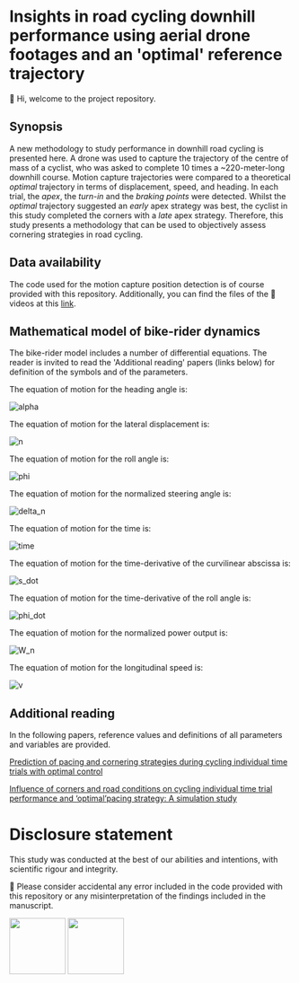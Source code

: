 # Insights in road cycling downhill performance using aerial drone footages and an 'optimal' reference trajectory

👋 Hi, welcome to the project repository. 

## Synopsis

A new methodology to study performance in downhill road cycling is presented here. A drone was used to capture the trajectory of the centre of mass of a cyclist, who was asked to complete 10 times a ~220-meter-long downhill course. Motion capture trajectories were compared to a theoretical *optimal* trajectory in terms of displacement, speed, and heading. In each trial, the *apex*, the *turn-in* and the *braking points* were detected. Whilst the *optimal* trajectory suggested an *early* apex strategy was best, the cyclist in this study completed the corners with a *late* apex strategy. Therefore, this study presents a methodology that can be used to objectively assess cornering strategies in road cycling.

## Data availability

The code used for the motion capture position detection is of course provided with this repository. Additionally, you can find the files of the 🚁 videos at this [link](https://drive.google.com/drive/folders/1z8yeZPSoOn0l1lVK-wkxGGMYXhY3we03?usp=sharing). 

## Mathematical model of bike-rider dynamics

The bike-rider model includes a number of differential equations. The reader is invited to read the 'Additional reading' papers (links below) for definition of the symbols and of the parameters.

The equation of motion for the heading angle is:

![alpha](https://latex.codecogs.com/svg.latex?\frac{d}{ds}\alpha(s)=\frac{\delta_n(s)\delta_{max}}{L\dot{s}(s)}-\kappa(s)) 

The equation of motion for the lateral displacement is:

![n](https://latex.codecogs.com/svg.latex?\frac{d}{ds}n(s)=\frac{1}{\dot{s}(s)}\left(v(s)\sin(\alpha(s))\right)) 

The equation of motion for the roll angle is:

![phi](https://latex.codecogs.com/svg.latex?\frac{d}{ds}\phi(s)=\frac{\dot{\phi}(s)}{\dot{s}(s)})

The equation of motion for the normalized steering angle is:

![delta_n](https://latex.codecogs.com/svg.latex?\frac{d}{ds}\delta_n(s)=\frac{\dot{\delta}_n(s)}{\dot{s}(s)})

The equation of motion for the time is:

![time](https://latex.codecogs.com/svg.latex?\frac{d}{ds}t(s)=-\frac{1+\kappa(s)n(s)}{\cos(\alpha(s))v(s)})

The equation of motion for the time-derivative of the curvilinear abscissa is:

![s_dot](https://latex.codecogs.com/svg.latex?\frac{d}{ds}\dot{s}(s)=\frac{v(s)\cos(\alpha(s))}{1-n(s)\kappa(s)})

The equation of motion for the time-derivative of the roll angle is:

![phi_dot](https://latex.codecogs.com/svg.latex?\frac{d}{ds}\dot{\phi}(s)=\frac{hmg}{I_XgL\dot{s}(s)}(v(s)^2\delta_{max}\delta_n(s)+Lg\phi(s)))

The equation of motion for the normalized power output is:

![W_n](https://latex.codecogs.com/svg.latex?\frac{d}{ds}W_n(s)=\frac{\dot{W}_n(s)}{\dot{s}(s)})

The equation of motion for the longitudinal speed is:

![v](https://latex.codecogs.com/svg.latex?\tiny\frac{mv(s)}{W_{max}}\frac{d}{ds}v(s)=\frac{W_n(s)}{\dot{s}(s)}-\frac{v(s)}{\dot{s}(s)W_{max}}(mg[C_{rr}\cos(\beta(s))+\sin(\beta(s))]+k_v(v(s)-V_w(\alpha(s)))^2))

## Additional reading

In the following papers, reference values and definitions of all parameters and variables are provided. 

[Prediction of pacing and cornering strategies during cycling individual time trials with optimal control](https://link.springer.com/article/10.1007/s12283-020-00326-x)

[Influence of corners and road conditions on cycling individual time trial performance and ‘optimal’pacing strategy: A simulation study](https://journals.sagepub.com/doi/abs/10.1177/1754337120974872)


# Disclosure statement

This study was conducted at the best of our abilities and intentions, with scientific rigour and integrity. 

🙏 Please consider accidental any error included in the code provided with this repository or any misinterpretation of the findings included in the manuscript. 

<img src="https://github.com/andreazignoli/drone_footage/blob/master/pic/rotated.gif" width="100" class="center"/>

<img src="https://github.com/andreazignoli/drone_footage/blob/master/pic/DJI_0132.JPG" width="100" class="center"/>

